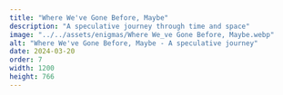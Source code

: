```yaml
---
title: "Where We've Gone Before, Maybe"
description: "A speculative journey through time and space"
image: "../../assets/enigmas/Where We_ve Gone Before, Maybe.webp"
alt: "Where We've Gone Before, Maybe - A speculative journey"
date: 2024-03-20
order: 7
width: 1200
height: 766
---
```

